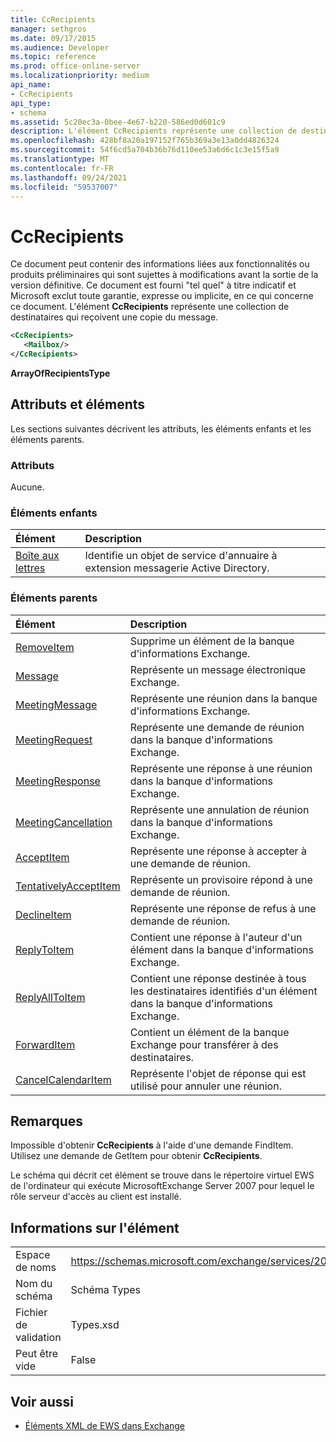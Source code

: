 ```yaml
---
title: CcRecipients
manager: sethgros
ms.date: 09/17/2015
ms.audience: Developer
ms.topic: reference
ms.prod: office-online-server
ms.localizationpriority: medium
api_name:
- CcRecipients
api_type:
- schema
ms.assetid: 5c20ec3a-0bee-4e67-b220-586ed0d601c9
description: L'élément CcRecipients représente une collection de destinataires qui reçoivent une copie du message.
ms.openlocfilehash: 428bf8a20a197152f765b369a3e13a0dd4826324
ms.sourcegitcommit: 54f6cd5a704b36b76d110ee53a6d6c1c3e15f5a9
ms.translationtype: MT
ms.contentlocale: fr-FR
ms.lasthandoff: 09/24/2021
ms.locfileid: "59537007"
---
```

# <a name="ccrecipients"></a>CcRecipients

Ce document peut contenir des informations liées aux fonctionnalités ou produits préliminaires qui sont sujettes à modifications avant la sortie de la version définitive. Ce document est fourni "tel quel" à titre indicatif et Microsoft exclut toute garantie, expresse ou implicite, en ce qui concerne ce document. L'élément **CcRecipients** représente une collection de destinataires qui reçoivent une copie du message. 
  
```xml
<CcRecipients>
   <Mailbox/>
</CcRecipients>
```

 **ArrayOfRecipientsType**
## <a name="attributes-and-elements"></a>Attributs et éléments

Les sections suivantes décrivent les attributs, les éléments enfants et les éléments parents.
  
### <a name="attributes"></a>Attributs

Aucune.
  
### <a name="child-elements"></a>Éléments enfants

|**Élément**|**Description**|
|:-----|:-----|
|[Boîte aux lettres](mailbox.md) <br/> |Identifie un objet de service d'annuaire à extension messagerie Active Directory.  <br/> |
   
### <a name="parent-elements"></a>Éléments parents

|**Élément**|**Description**|
|:-----|:-----|
|[RemoveItem](removeitem.md) <br/> |Supprime un élément de la banque d'informations Exchange.  <br/> |
|[Message](message-ex15websvcsotherref.md) <br/> |Représente un message électronique Exchange.  <br/> |
|[MeetingMessage](meetingmessage.md) <br/> |Représente une réunion dans la banque d'informations Exchange.  <br/> |
|[MeetingRequest](meetingrequest.md) <br/> |Représente une demande de réunion dans la banque d'informations Exchange.  <br/> |
|[MeetingResponse](meetingresponse.md) <br/> |Représente une réponse à une réunion dans la banque d'informations Exchange.  <br/> |
|[MeetingCancellation](meetingcancellation.md) <br/> |Représente une annulation de réunion dans la banque d'informations Exchange.  <br/> |
|[AcceptItem](acceptitem.md) <br/> |Représente une réponse à accepter à une demande de réunion.  <br/> |
|[TentativelyAcceptItem](tentativelyacceptitem.md) <br/> |Représente un provisoire répond à une demande de réunion.  <br/> |
|[DeclineItem](declineitem.md) <br/> |Représente une réponse de refus à une demande de réunion.  <br/> |
|[ReplyToItem](replytoitem.md) <br/> |Contient une réponse à l'auteur d'un élément dans la banque d'informations Exchange.  <br/> |
|[ReplyAllToItem](replyalltoitem.md) <br/> |Contient une réponse destinée à tous les destinataires identifiés d'un élément dans la banque d'informations Exchange.  <br/> |
|[ForwardItem](forwarditem.md) <br/> |Contient un élément de la banque Exchange pour transférer à des destinataires.  <br/> |
|[CancelCalendarItem](cancelcalendaritem.md) <br/> |Représente l'objet de réponse qui est utilisé pour annuler une réunion.  <br/> |
   
## <a name="remarks"></a>Remarques

Impossible d'obtenir **CcRecipients** à l'aide d'une demande FindItem. Utilisez une demande de GetItem pour obtenir **CcRecipients**.
  
Le schéma qui décrit cet élément se trouve dans le répertoire virtuel EWS de l'ordinateur qui exécute MicrosoftExchange Server 2007 pour lequel le rôle serveur d'accès au client est installé.
  
## <a name="element-information"></a>Informations sur l'élément

|||
|:-----|:-----|
|Espace de noms  <br/> |https://schemas.microsoft.com/exchange/services/2006/types  <br/> |
|Nom du schéma  <br/> |Schéma Types  <br/> |
|Fichier de validation  <br/> |Types.xsd  <br/> |
|Peut être vide  <br/> |False  <br/> |
   
## <a name="see-also"></a>Voir aussi



- [Éléments XML de EWS dans Exchange](ews-xml-elements-in-exchange.md)

